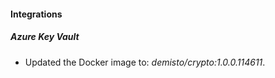 
#### Integrations

##### Azure Key Vault
- Updated the Docker image to: *demisto/crypto:1.0.0.114611*.





